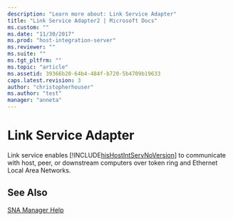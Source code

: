 ```yaml
---
description: "Learn more about: Link Service Adapter"
title: "Link Service Adapter2 | Microsoft Docs"
ms.custom: ""
ms.date: "11/30/2017"
ms.prod: "host-integration-server"
ms.reviewer: ""
ms.suite: ""
ms.tgt_pltfrm: ""
ms.topic: "article"
ms.assetid: 39366b20-64b4-484f-b720-5b4709b19633
caps.latest.revision: 3
author: "christopherhouser"
ms.author: "test"
manager: "anneta"
---
```

# Link Service Adapter
Link service enables [!INCLUDE[hisHostIntServNoVersion](../includes/hishostintservnoversion-md.md)] to communicate with host, peer, or downstream computers over token ring and Ethernet Local Area Networks.  
  
## See Also  
 [SNA Manager Help](../core/sna-manager-help1.md)
